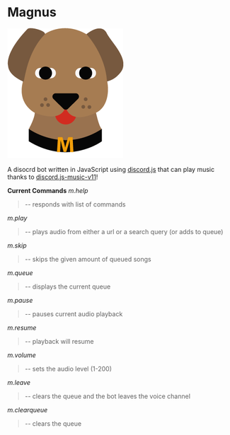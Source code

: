 # Magnus
![Image of Yaktocat](/static/magnus.png)

A disocrd bot written in JavaScript using [discord.js](https://discord.js.org/#/) that can play music thanks to [discord.js-music-v11](https://www.npmjs.com/package/discord.js-music-v11)!

**Current Commands**
*m.help*
>  -- responds with list of commands

*m.play*

>  -- plays audio from either a url or a search query (or adds to queue)

*m.skip*

>  -- skips the given amount of queued songs

*m.queue*

>  -- displays the current queue

*m.pause*

>  -- pauses current audio playback

*m.resume*

>  -- playback will resume

*m.volume*

>  -- sets the audio level (1-200)

*m.leave*

>  -- clears the queue and the bot leaves the voice channel

*m.clearqueue*

>  -- clears the queue
